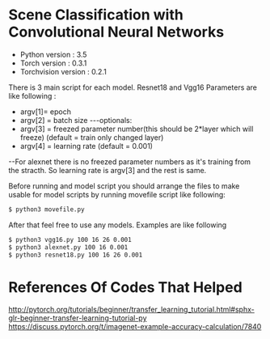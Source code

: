 # Scene Classification with Convolutional Neural Networks
* Python version : 3.5
* Torch version : 0.3.1
* Torchvision version : 0.2.1

There is 3 main script for each model.
Resnet18 and Vgg16 Parameters are like following : 

* argv[1]= epoch 
* argv[2] = batch size
---optionals:
* argv[3] = freezed parameter number(this should be 2*layer which will freeze)
(default = train only changed layer)
* argv[4] = learning rate
(default = 0.001)

--For alexnet there is no freezed parameter numbers as it's training from the stracth. So learning rate is argv[3] and the rest is same.

Before running and model script you should arrange the files to make usable for model scripts by running movefile script like following:

```sh
$ python3 movefile.py
```

After that feel free to use any models. Examples are like following
```sh
$ python3 vgg16.py 100 16 26 0.001
$ python3 alexnet.py 100 16 0.001
$ python3 resnet18.py 100 16 26 0.001
```


# References Of Codes That Helped
http://pytorch.org/tutorials/beginner/transfer_learning_tutorial.html#sphx-glr-beginner-transfer-learning-tutorial-py
https://discuss.pytorch.org/t/imagenet-example-accuracy-calculation/7840

